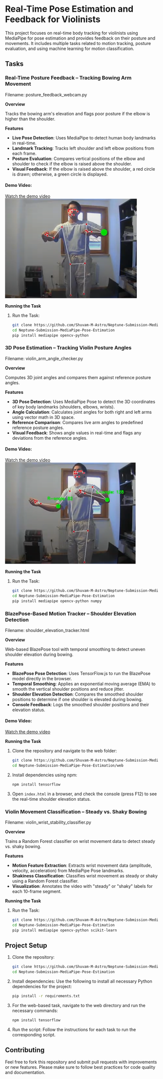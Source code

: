 # Real-Time Pose Estimation and Feedback for Violinists

This project focuses on real-time body tracking for violinists using MediaPipe for pose estimation and provides feedback on their posture and movements. It includes multiple tasks related to motion tracking, posture evaluation, and using machine learning for motion classification.

## Tasks

### Real-Time Posture Feedback – Tracking Bowing Arm Movement
Filename: posture_feedback_webcam.py

**Overview**

Tracks the bowing arm's elevation and flags poor posture if the elbow is higher than the shoulder.

**Features**

* **Live Pose Detection**: Uses MediaPipe to detect human body landmarks in real-time.
* **Landmark Tracking**: Tracks left shoulder and left elbow positions from each frame.
* **Posture Evaluation**: Compares vertical positions of the elbow and shoulder to check if the elbow is raised above the shoulder.
* **Visual Feedback**: If the elbow is raised above the shoulder, a red circle is drawn; otherwise, a green circle is displayed.

#### Demo Video:
[Watch the demo video](https://drive.google.com/file/d/1-qsEet-vwrD8QSecjFgiGkP6VNFDg-CS/view?usp=drive_link)
![Demo](assets/A.png)

**Running the Task**

1.  Run the Task:

    ```bash
    git clone https://github.com/Shuvam-M-Astro/Neptune-Submission-MediaPipe-Pose-Estimation.git
    cd Neptune-Submission-MediaPipe-Pose-Estimation
    pip install mediapipe opencv-python
    ```

### 3D Pose Estimation – Tracking Violin Posture Angles

Filename: violin_arm_angle_checker.py

**Overview**

Computes 3D joint angles and compares them against reference posture angles.

**Features**

* **3D Pose Detection**: Uses MediaPipe Pose to detect the 3D coordinates of key body landmarks (shoulders, elbows, wrists).
* **Angle Calculation**: Calculates joint angles for both right and left arms using vector math in 3D space.
* **Reference Comparison**: Compares live arm angles to predefined reference posture angles.
* **Visual Feedback**: Shows angle values in real-time and flags any deviations from the reference angles.

#### Demo Video:
[Watch the demo video](https://drive.google.com/file/d/1INlvHgj14Wu5y-Trw-PXVSD4Kqs8fJHA/view?usp=drive_link)
![Demo](assets/B.png)


**Running the Task**

1.  Run the Task:

    ```bash
    git clone https://github.com/Shuvam-M-Astro/Neptune-Submission-MediaPipe-Pose-Estimation.git
    cd Neptune-Submission-MediaPipe-Pose-Estimation
    pip install mediapipe opencv-python numpy
    ```

### BlazePose-Based Motion Tracker – Shoulder Elevation Detection
Filename: shoulder_elevation_tracker.html

**Overview**

Web-based BlazePose tool with temporal smoothing to detect uneven shoulder elevation during bowing.

**Features**

* **BlazePose Pose Detection**: Uses TensorFlow.js to run the BlazePose model directly in the browser.
* **Temporal Smoothing**: Applies an exponential moving average (EMA) to smooth the vertical shoulder positions and reduce jitter.
* **Shoulder Elevation Detection**: Compares the smoothed shoulder positions to determine if one shoulder is elevated during bowing.
* **Console Feedback**: Logs the smoothed shoulder positions and their elevation status.

#### Demo Video:
[Watch the demo video](https://drive.google.com/file/d/1GMIfspa2m1lc5bdMmxDCNVFd10LDX8uj/view?usp=drive_link)

**Running the Task**

1.  Clone the repository and navigate to the web folder:

    ```bash
    git clone https://github.com/Shuvam-M-Astro/Neptune-Submission-MediaPipe-Pose-Estimation.git
    cd Neptune-Submission-MediaPipe-Pose-Estimation/web
    ```

2.  Install dependencies using npm:

    ```bash
    npm install tensorflow
    ```

3.  Open `index.html` in a browser, and check the console (press F12) to see the real-time shoulder elevation status.

### Violin Movement Classification – Steady vs. Shaky Bowing

Filename: violin_wrist_stability_classifier.py

**Overview**

Trains a Random Forest classifier on wrist movement data to detect steady vs. shaky bowing.

**Features**

* **Motion Feature Extraction**: Extracts wrist movement data (amplitude, velocity, acceleration) from MediaPipe Pose landmarks.
* **Shakiness Classification**: Classifies wrist movement as steady or shaky using a Random Forest classifier.
* **Visualization**: Annotates the video with "steady" or "shaky" labels for each 10-frame segment.

**Running the Task**

1.  Run the Task:

    ```bash
    git clone https://github.com/Shuvam-M-Astro/Neptune-Submission-MediaPipe-Pose-Estimation.git
    cd Neptune-Submission-MediaPipe-Pose-Estimation
    pip install mediapipe opencv-python scikit-learn
    ```

## Project Setup

1.  Clone the repository:

    ```bash
    git clone https://github.com/Shuvam-M-Astro/Neptune-Submission-MediaPipe-Pose-Estimation.git
    cd Neptune-Submission-MediaPipe-Pose-Estimation

    ```

2.  Install dependencies:
    Use the following to install all necessary Python dependencies for the project:

    ```bash
    pip install -r requirements.txt
    ```
3.  For the web-based task, navigate to the web directory and run the necessary commands:

    ```bash
    npm install tensorflow
    ```

3.  Run the script: Follow the instructions for each task to run the corresponding script.

## Contributing

Feel free to fork this repository and submit pull requests with improvements or new features. Please make sure to follow best practices for code quality and documentation.
